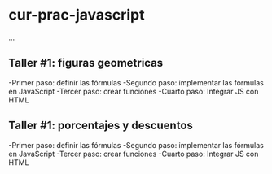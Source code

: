 # cur-prac-javascript

...

## Taller #1: figuras geometricas

-Primer paso: definir las fórmulas
-Segundo paso: implementar las fórmulas en JavaScript
-Tercer paso: crear funciones
-Cuarto paso: Integrar JS con HTML 

## Taller #1: porcentajes y descuentos

-Primer paso: definir las fórmulas
-Segundo paso: implementar las fórmulas en JavaScript
-Tercer paso: crear funciones
-Cuarto paso: Integrar JS con HTML 
